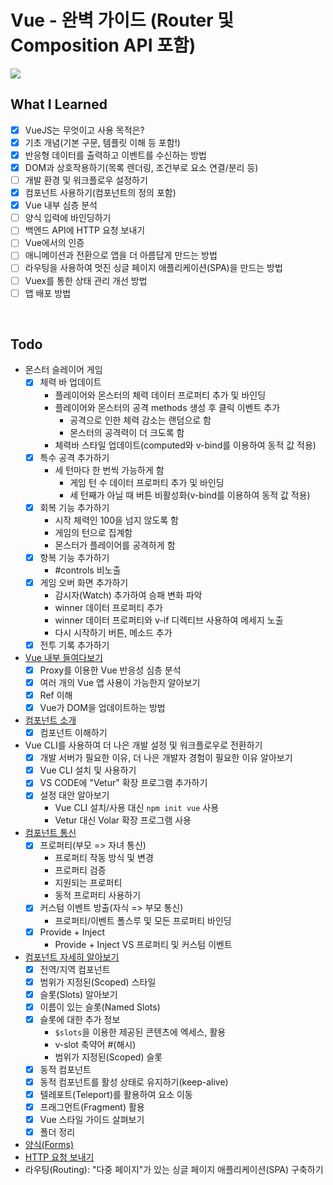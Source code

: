 # Vue - 완벽 가이드 (Router 및 Composition API 포함)
<img src="https://img-c.udemycdn.com/course/240x135/4861998_7208_4.jpg">

## What I Learned
- [x] VueJS는 무엇이고 사용 목적은?
- [x] 기초 개념(기본 구문, 템플릿 이해 등 포함!)
- [x] 반응형 데이터를 출력하고 이벤트를 수신하는 방법
- [x] DOM과 상호작용하기(목록 렌더링, 조건부로 요소 연결/분리 등)
- [ ] 개발 환경 및 워크플로우 설정하기
- [x] 컴포넌트 사용하기(컴포넌트의 정의 포함)
- [x] Vue 내부 심층 분석
- [ ] 양식 입력에 바인딩하기
- [ ] 백엔드 API에 HTTP 요청 보내기
- [ ] Vue에서의 인증
- [ ] 애니메이션과 전환으로 앱을 더 아름답게 만드는 방법
- [ ] 라우팅을 사용하여 멋진 싱글 페이지 애플리케이션(SPA)을 만드는 방법
- [ ] Vuex를 통한 상태 관리 개선 방법
- [ ] 앱 배포 방법
<br>

## Todo
- 몬스터 슬레이어 게임
  - [x] 체력 바 업데이트
    - 플레이어와 몬스터의 체력 데이터 프로퍼티 추가 및 바인딩
    - 플레이어와 몬스터의 공격 methods 생성 후 클릭 이벤트 추가
      - 공격으로 인한 체력 감소는 랜덤으로 함
      - 몬스터의 공격력이 더 크도록 함
    - 체력바 스타일 업데이트(computed와 v-bind를 이용하여 동적 값 적용)
  - [x] 특수 공격 추가하기
    - 세 턴마다 한 번씩 가능하게 함
      - 게임 턴 수 데이터 프로퍼티 추가 및 바인딩
      - 세 턴째가 아닐 때 버튼 비활성화(v-bind를 이용하여 동적 값 적용)
  - [x] 회복 기능 추가하기
    - 시작 체력인 100을 넘지 않도록 함
    - 게임의 턴으로 집계함
    - 몬스터가 플레이어를 공격하게 함
  - [x] 항복 기능 추가하기
    - #controls 비노출
  - [x] 게임 오버 화면 추가하기
    - 감시자(Watch) 추가하여 승패 변화 파악
    - winner 데이터 프로퍼티 추가
    - winner 데이터 프로퍼티와 v-if 디렉티브 사용하여 메세지 노출
    - 다시 시작하기 버튼, 메소드 추가
  - [x] 전투 기록 추가하기
- [Vue 내부 들여다보기](https://github.com/twilight92/vue-perfect-guide/wiki/%EC%84%B9%EC%85%98-5:-Vue-%EB%82%B4%EB%B6%80-%EB%93%A4%EC%97%AC%EB%8B%A4%EB%B3%B4%EA%B8%B0)
  - [x] Proxy를 이용한 Vue 반응성 심층 분석
  - [x] 여러 개의 Vue 앱 사용이 가능한지 알아보기
  - [x] Ref 이해
  - [x] Vue가 DOM을 업데이트하는 방법
- [컴포넌트 소개](https://github.com/twilight92/vue-perfect-guide/wiki/%EC%84%B9%EC%85%98-6:-%EC%BB%B4%ED%8F%AC%EB%84%8C%ED%8A%B8)
  - [x] 컴포넌트 이해하기
- Vue CLI를 사용하여 더 나은 개발 설정 및 워크플로우로 전환하기
  - [x] 개발 서버가 필요한 이유, 더 나은 개발자 경험이 필요한 이유 알아보기
  - [x] Vue CLI 설치 및 사용하기
  - [x] VS CODE에 "Vetur" 확장 프로그램 추가하기
  - [x] 설정 대안 알아보기
    - Vue CLI 설치/사용 대신 `npm init vue` 사용
    - Vetur 대신 Volar 확장 프로그램 사용
- [컴포넌트 통신](https://github.com/twilight92/vue-perfect-guide/wiki/%EC%84%B9%EC%85%98-8:-%EC%BB%B4%ED%8F%AC%EB%84%8C%ED%8A%B8-%ED%86%B5%EC%8B%A0)
  - [x] 프로퍼티(부모 => 자녀 통신)
    - 프로퍼티 작동 방식 및 변경
    - 프로퍼티 검증
    - 지원되는 프로퍼티
    - 동적 프로퍼티 사용하기
  - [x] 커스텀 이벤트 방출(자식 => 부모 통신)
    - 프로퍼티/이벤트 폴스루 및 모든 프로퍼티 바인딩
  - [x] Provide + Inject
    - Provide + Inject VS 프로퍼티 및 커스텀 이벤트
- [컴포넌트 자세히 알아보기](https://github.com/twilight92/vue-perfect-guide/wiki/%EC%84%B9%EC%85%98-9:-%EC%BB%B4%ED%8F%AC%EB%84%8C%ED%8A%B8-%EC%9E%90%EC%84%B8%ED%9E%88-%EC%95%8C%EC%95%84%EB%B3%B4%EA%B8%B0)
  - [x] 전역/지역 컴포넌트
  - [x] 범위가 지정된(Scoped) 스타일
  - [x] 슬롯(Slots) 알아보기
  - [x] 이름이 있는 슬롯(Named Slots)
  - [x] 슬롯에 대한 추가 정보
    - `$slots`을 이용한 제공된 콘텐츠에 엑세스, 활용
    - v-slot 축약어 #(해시)
    - 범위가 지정된(Scoped) 슬롯
  - [x] 동적 컴포넌트
  - [x] 동적 컴포넌트를 활성 상태로 유지하기(keep-alive)
  - [x] 텔레포트(Teleport)를 활용하여 요소 이동
  - [x] 프래그먼트(Fragment) 활용
  - [x] Vue 스타일 가이드 살펴보기
  - [x] 폴더 정리
- [양식(Forms)](https://github.com/twilight92/vue-perfect-guide/wiki/%EC%84%B9%EC%85%98-11:-%EC%96%91%EC%8B%9D(Forms))
- [HTTP 요청 보내기](https://github.com/twilight92/vue-perfect-guide/wiki/%EC%84%B9%EC%85%98-12:-HTTP-%EC%9A%94%EC%B2%AD-%EB%B3%B4%EB%82%B4%EA%B8%B0)
- 라우팅(Routing): "다중 페이지"가 있는 싱글 페이지 애플리케이션(SPA) 구축하기
